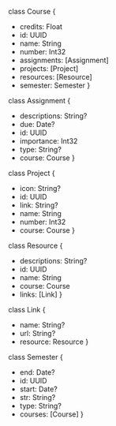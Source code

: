 class Course {
  + credits: Float
  + id: UUID
  + name: String
  + number: Int32
  + assignments: [Assignment]
  + projects: [Project]
  + resources: [Resource]
  + semester: Semester
}

class Assignment {
  + descriptions: String?
  + due: Date?
  + id: UUID
  + importance: Int32
  + type: String?
  + course: Course
}

class Project {
  + icon: String?
  + id: UUID
  + link: String?
  + name: String
  + number: Int32
  + course: Course
}

class Resource {
  + descriptions: String?
  + id: UUID
  + name: String
  + course: Course
  + links: [Link]
}

class Link {
  + name: String?
  + url: String?
  + resource: Resource
}

class Semester {
  + end: Date?
  + id: UUID
  + start: Date?
  + str: String?
  + type: String?
  + courses: [Course]
}
